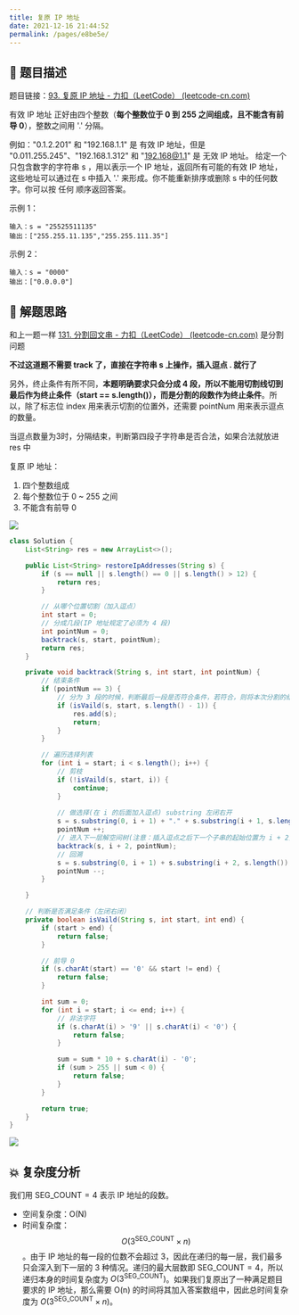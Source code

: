```yaml
---
title: 复原 IP 地址
date: 2021-12-16 21:44:52
permalink: /pages/e8be5e/
---
```


## 📃 题目描述

题目链接：[93. 复原 IP 地址 - 力扣（LeetCode） (leetcode-cn.com)](https://leetcode-cn.com/problems/restore-ip-addresses/)

有效 IP 地址 正好由四个整数（**每个整数位于 0 到 255 之间组成，且不能含有前导 0**），整数之间用 '.' 分隔。

例如："0.1.2.201" 和 "192.168.1.1" 是 有效 IP 地址，但是 "0.011.255.245"、"192.168.1.312" 和 "192.168@1.1" 是 无效 IP 地址。
给定一个只包含数字的字符串 s ，用以表示一个 IP 地址，返回所有可能的有效 IP 地址，这些地址可以通过在 s 中插入 '.' 来形成。你不能重新排序或删除 s 中的任何数字。你可以按 任何 顺序返回答案。

示例 1：

```
输入：s = "25525511135"
输出：["255.255.11.135","255.255.111.35"]
```

示例 2：

```
输入：s = "0000"
输出：["0.0.0.0"]
```

## 🔔 解题思路

和上一题一样 [131. 分割回文串 - 力扣（LeetCode） (leetcode-cn.com)](https://leetcode-cn.com/problems/palindrome-partitioning/) 是分割问题

**不过这道题不需要 track 了，直接在字符串 s 上操作，插入逗点 . 就行了**

另外，终止条件有所不同，**本题明确要求只会分成 4 段，所以不能用切割线切到最后作为终止条件（start == s.length()），而是分割的段数作为终止条件**。所以，除了标志位 index 用来表示切割的位置外，还需要 pointNum 用来表示逗点的数量。

当逗点数量为3时，分隔结束，判断第四段子字符串是否合法，如果合法就放进 res 中

复原 IP 地址：

1. 四个整数组成
2. 每个整数位于 0 ~ 255 之间
3. 不能含有前导 0

![](https://gitee.com/veal98/images/raw/master/img/20211216215543.png)


```java
class Solution {
    List<String> res = new ArrayList<>();

    public List<String> restoreIpAddresses(String s) {
        if (s == null || s.length() == 0 || s.length() > 12) {
            return res;
        }

        // 从哪个位置切割（加入逗点）
        int start = 0;
        // 分成几段(IP 地址规定了必须为 4 段)
        int pointNum = 0;
        backtrack(s, start, pointNum);
        return res;
    }

    private void backtrack(String s, int start, int pointNum) {
        // 结束条件
        if (pointNum == 3) {
            // 分为 3 段的时候，判断最后一段是否符合条件，若符合，则将本次分割的结果加入 res
            if (isVaild(s, start, s.length() - 1)) {
                res.add(s);
                return;
            }
        }

        // 遍历选择列表
        for (int i = start; i < s.length(); i++) {
            // 剪枝
            if (!isVaild(s, start, i)) {
                continue;
            } 
            
            // 做选择(在 i 的后面加入逗点) substring 左闭右开
            s = s.substring(0, i + 1) + "." + s.substring(i + 1, s.length());
            pointNum ++;
            // 进入下一层解空间树(注意：插入逗点之后下一个子串的起始位置为 i + 2)
            backtrack(s, i + 2, pointNum);
            // 回溯
            s = s.substring(0, i + 1) + s.substring(i + 2, s.length()); // 删除逗点
            pointNum --;
        }

    }

    // 判断是否满足条件（左闭右闭）
    private boolean isVaild(String s, int start, int end) {
        if (start > end) {
            return false;
        }

        // 前导 0
        if (s.charAt(start) == '0' && start != end) {
            return false;
        }

        int sum = 0;
        for (int i = start; i <= end; i++) {
            // 非法字符
            if (s.charAt(i) > '9' || s.charAt(i) < '0') {
                return false;
            }

            sum = sum * 10 + s.charAt(i) - '0';
            if (sum > 255 || sum < 0) {
                return false;
            }
        }

        return true;
    }
}
```

![](https://gitee.com/veal98/images/raw/master/img/20211216222848.png)

## 💥 复杂度分析

我们用 $\text{SEG\_COUNT} = 4$ 表示 IP 地址的段数。

- 空间复杂度：O(N)
- 时间复杂度：$$O(3^\text{SEG\_COUNT} \times n)$$​​​。由于 IP 地址的每一段的位数不会超过 3，因此在递归的每一层，我们最多只会深入到下一层的 3 种情况。递归的最大层数即 $\text{SEG\_COUNT} = 4$​​，所以递归本身的时间复杂度为 $O(3^\text{SEG\_COUNT})$​​。如果我们复原出了一种满足题目要求的 IP 地址，那么需要 O(n) 的时间将其加入答案数组中，因此总时间复杂度为 $O(3^\text{SEG\_COUNT} \times n)$​​。

